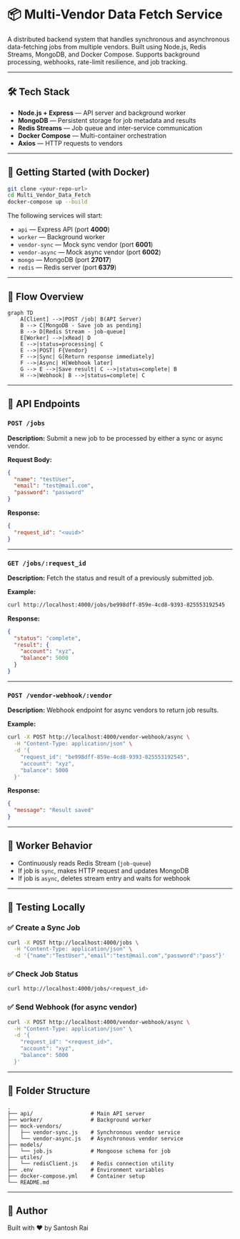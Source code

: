 # 📦 Multi-Vendor Data Fetch Service

A distributed backend system that handles synchronous and asynchronous data-fetching jobs from multiple vendors. Built using Node.js, Redis Streams, MongoDB, and Docker Compose. Supports background processing, webhooks, rate-limit resilience, and job tracking.

---

## 🛠 Tech Stack

* **Node.js + Express** — API server and background worker
* **MongoDB** — Persistent storage for job metadata and results
* **Redis Streams** — Job queue and inter-service communication
* **Docker Compose** — Multi-container orchestration
* **Axios** — HTTP requests to vendors

---

## 🚀 Getting Started (with Docker)

```bash
git clone <your-repo-url>
cd Multi_Vendor_Data_Fetch
docker-compose up --build
```

The following services will start:

* `api` — Express API (port **4000**)
* `worker` — Background worker
* `vendor-sync` — Mock sync vendor (port **6001**)
* `vendor-async` — Mock async vendor (port **6002**)
* `mongo` — MongoDB (port **27017**)
* `redis` — Redis server (port **6379**)

---

## 🔁 Flow Overview

```mermaid
graph TD
    A[Client] -->|POST /job| B(API Server)
    B --> C[MongoDB - Save job as pending]
    B --> D[Redis Stream - job-queue]
    E[Worker] -->|xRead| D
    E -->|status=processing| C
    E -->|POST| F{Vendor}
    F -->|Sync| G[Return response immediately]
    F -->|Async| H[Webhook later]
    G --> E -->|Save result| C -->|status=complete| B
    H -->|Webhook| B -->|status=complete| C
```

---

## 📨 API Endpoints

### `POST /jobs`

**Description:** Submit a new job to be processed by either a sync or async vendor.

**Request Body:**

```json
{
  "name": "testUser",
  "email": "test@mail.com",
  "password": "password"
}
```

**Response:**

```json
{
  "request_id": "<uuid>"
}
```

---

### `GET /jobs/:request_id`

**Description:** Fetch the status and result of a previously submitted job.

**Example:**

```bash
curl http://localhost:4000/jobs/be998dff-859e-4cd8-9393-825553192545
```

**Response:**

```json
{
  "status": "complete",
  "result": {
    "account": "xyz",
    "balance": 5000
  }
}
```

---

### `POST /vendor-webhook/:vendor`

**Description:** Webhook endpoint for async vendors to return job results.

**Example:**

```bash
curl -X POST http://localhost:4000/vendor-webhook/async \
  -H "Content-Type: application/json" \
  -d '{
    "request_id": "be998dff-859e-4cd8-9393-825553192545",
    "account": "xyz",
    "balance": 5000
  }'
```

**Response:**

```json
{
  "message": "Result saved"
}
```

---

## 👷 Worker Behavior

* Continuously reads Redis Stream (`job-queue`)
* If job is `sync`, makes HTTP request and updates MongoDB
* If job is `async`, deletes stream entry and waits for webhook

---

## 🧪 Testing Locally

### ✅ Create a Sync Job

```bash
curl -X POST http://localhost:4000/jobs \
  -H "Content-Type: application/json" \
  -d '{"name":"TestUser","email":"test@mail.com","password":"pass"}'
```

### ✅ Check Job Status

```bash
curl http://localhost:4000/jobs/<request_id>
```

### ✅ Send Webhook (for async vendor)

```bash
curl -X POST http://localhost:4000/vendor-webhook/async \
  -H "Content-Type: application/json" \
  -d '{
    "request_id": "<request_id>",
    "account": "xyz",
    "balance": 5000
  }'
```

---

## 📁 Folder Structure

```
.
├── api/                  # Main API server
├── worker/               # Background worker
├── mock-vendors/
│   ├── vendor-sync.js    # Synchronous vendor service
│   └── vendor-async.js   # Asynchronous vendor service
├── models/
│   └── job.js            # Mongoose schema for job
├── utiles/
│   └── redisClient.js    # Redis connection utility
├── .env                  # Environment variables
├── docker-compose.yml    # Container setup
└── README.md
```

---

## 🙌 Author

Built with ❤️ by Santosh Rai
